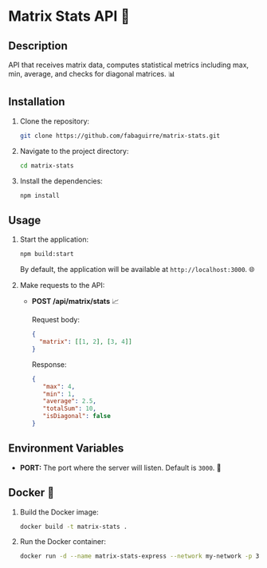 # Matrix Stats API 🚀

## Description

API that receives matrix data, computes statistical metrics including max, min, average, and checks for diagonal matrices. 📊

## Installation

1. Clone the repository:

   ```bash
   git clone https://github.com/fabaguirre/matrix-stats.git
   ```

2. Navigate to the project directory:

   ```bash
   cd matrix-stats
   ```

3. Install the dependencies:

   ```bash
   npm install
   ```

## Usage

1. Start the application:

   ```bash
   npm build:start
   ```

   By default, the application will be available at `http://localhost:3000`. 🌐

2. Make requests to the API:

   - **POST /api/matrix/stats** 📈

     Request body:

     ```json
     {
       "matrix": [[1, 2], [3, 4]]
     }
     ```

     Response:

     ```json
     {
        "max": 4,
        "min": 1,
        "average": 2.5,
        "totalSum": 10,
        "isDiagonal": false
     }
     ```

## Environment Variables

- **PORT:** The port where the server will listen. Default is `3000`. 🌟

## Docker 🐳

1. Build the Docker image:

    ```bash
    docker build -t matrix-stats . 
    ```

2. Run the Docker container:

    ```bash
    docker run -d --name matrix-stats-express --network my-network -p 3000:3000 matrix-stats  
    ```